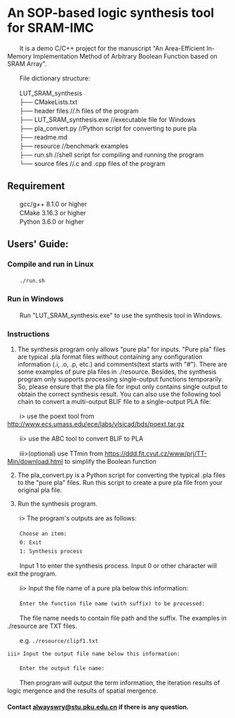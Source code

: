 # An SOP-based logic synthesis tool for SRAM-IMC

　　It is a demo C/C++ project for the manuscript "An Area-Efficient In-Memory Implementation Method of Arbitrary Boolean Function based on SRAM Array". 

　　File dictionary structure:

　　LUT_SRAM_synthesis
<br>　　├── CMakeLists.txt
<br>　　├── header files //.h files of the program
<br>　　├── LUT_SRAM_synthesis.exe //executable file for Windows
<br>　　├── pla_convert.py //Python script for converting to pure pla
<br>　　├── readme.md
<br>　　├── resource //benchmark examples
<br>　　├── run.sh //shell script for compiling and running the program
<br>　　└── source files //.c and .cpp files of the program
## Requirement
　　gcc/g++ 8.1.0 or higher
<br>　　CMake 3.16.3 or higher
<br>　　Python 3.6.0 or higher
## Users' Guide: 
### Compile and run in Linux
　　```./run.sh```
### Run in Windows
　　Run "LUT_SRAM_synthesis.exe" to use the synthesis tool in Windows.
### Instructions
1. The synthesis program only allows "pure pla" for inputs. "Pure pla" files are typical .pla format files without containing any configuration information (.i, .o, .p, etc.) and comments(text starts with "#"). There are some examples of pure pla files in ./resource. Besides, the synthesis program only supports processing single-output functions temporarily. So, please ensure that the pla file for input only contains single output to obtain the correct synthesis result. You can also use the following tool chain to convert a multi-output BLIF file to a single-output PLA file:
  
　　i> use the poext tool from http://www.ecs.umass.edu/ece/labs/vlsicad/bds/poext.tar.gz
  
　　ii> use the ABC tool to convert BLIF to PLA
  
　　iii>(optional) use TTmin from https://ddd.fit.cvut.cz/www/prj/TT-Min/download.html to simplify the Boolean function

2. The pla_convert.py is a Python script for converting the typical .pla files to the "pure pla" files. Run this script to create a pure pla file from your original pla file.

3. Run the synthesis program.
  
　　i> The program's outputs are as follows:

　　```Choose an item:```
<br>　　```0: Exit```
<br>　　```1: Synthesis process```

　　Input 1 to enter the synthesis process. Input 0 or other character will exit the program.
  
　　ii> Input the file name of a pure pla below this information:

　　```Enter the function file name (with suffix) to be processed:```

　　The file name needs to contain file path and the suffix. The examples in ./resource are TXT files.

　　e.g. ```./resource/clipf1.txt```
  
    iii> Input the output file name below this information:
   
　　```Enter the output file name:```

　　Then program will output the term information, the iteration results of logic mergence and the results of spatial mergence.

#### Contact alwayswry@stu.pku.edu.cn if there is any question.

